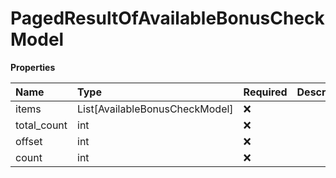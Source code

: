 # PagedResultOfAvailableBonusCheckModel

**Properties**

| Name        | Type                           | Required | Description |
| :---------- | :----------------------------- | :------- | :---------- |
| items       | List[AvailableBonusCheckModel] | ❌       |             |
| total_count | int                            | ❌       |             |
| offset      | int                            | ❌       |             |
| count       | int                            | ❌       |             |

<!-- This file was generated by liblab | https://liblab.com/ -->
